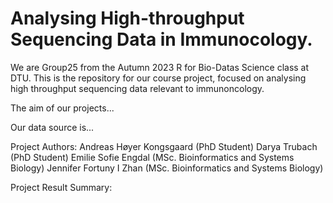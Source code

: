 # Analysing High-throughput Sequencing Data in Immunocology.
We are Group25 from the Autumn 2023 R for Bio-Datas Science class at DTU. This is the repository for our course project, focused on analysing high throughput sequencing data relevant to immunoncology. 

The aim of our projects...

Our data source is...

Project Authors:
Andreas Høyer Kongsgaard (PhD Student)
Darya Trubach (PhD Student)
Emilie Sofie Engdal (MSc. Bioinformatics and Systems Biology)
Jennifer Fortuny I Zhan (MSc. Bioinformatics and Systems Biology)

Project Result Summary:

